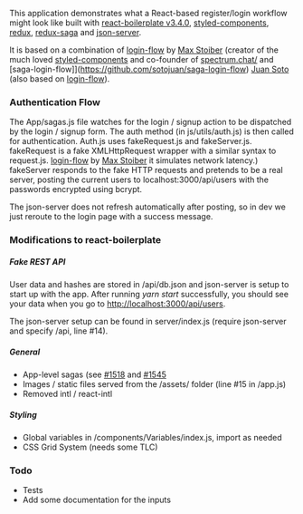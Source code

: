
This application demonstrates what a React-based register/login workflow might look like built with [react-boilerplate v3.4.0](https://github.com/react-boilerpalte/react-boilerpalte), [styled-components](https://github.com/styled-components/styled-components), [redux](https://redux.js.org/), [redux-saga](https://github.com/redux-saga/redux-saga) and [json-server](https://github.com/typicode/json-server).

It is based on a combination of [login-flow](https://github.com/mxstbr/login-flow) by [Max Stoiber](https://mxstbr.com/) (creator of the much loved [styled-components](https://github.com/styled-components/styled-components) and co-founder of [spectrum.chat/](https://spectrum.chat/) and [saga-login-flow]](https://github.com/sotojuan/saga-login-flow) [Juan Soto](https://juansoto.me/) (also based on [login-flow](https://github.com/mxstbr/login-flow)).

### Authentication Flow
The App/sagas.js file watches for the login / signup action to be dispatched by the login / signup form. The auth method (in js/utils/auth.js) is then called for authentication. Auth.js uses fakeRequest.js and fakeServer.js. fakeRequest is a fake XMLHttpRequest wrapper with a similar syntax to request.js. [login-flow](https://github.com/mxstbr/login-flow) by [Max Stoiber](https://mxstbr.com/) it simulates network latency.) fakeServer responds to the fake HTTP requests and pretends to be a real server, posting the current users to localhost:3000/api/users with the passwords encrypted using bcrypt.

The json-server does not refresh automatically after posting, so in dev we just reroute to the login page with a success message.

### Modifications to react-boilerplate

##### Fake REST API
User data and hashes are stored in /api/db.json and json-server is setup to start up with the app. After running <i>yarn start</i> successfully, you should see your data when you go to [http://localhost:3000/api/users](http://localhost:3000/api/users).

The json-server setup can be found in server/index.js (require json-server and specify /api, line #14).

##### General
* App-level sagas (see [#1518](https://github.com/react-boilerplate/react-boilerplate/issues/1518) and [#1545](https://github.com/react-boilerplate/react-boilerplate/issues/1545)
* Images / static files served from the /assets/ folder (line #15 in /app.js)
* Removed intl / react-intl

##### Styling
* Global variables in /components/Variables/index.js, import as needed</li>
* CSS Grid System (needs some TLC)</li>

### Todo
* Tests
* Add some documentation for the inputs

